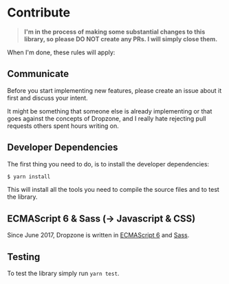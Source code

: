 Contribute
==========

> **I'm in the process of making some substantial changes to this library,
> so please DO NOT create any PRs. I will simply close them.**


When I'm done, these rules will apply:


Communicate
-----------

Before you start implementing new features, please create an issue about it
first and discuss your intent.

It might be something that someone else is already implementing or that goes
against the concepts of Dropzone, and I really hate rejecting pull requests
others spent hours writing on.


Developer Dependencies
----------------------

The first thing you need to do, is to install the developer dependencies:

```bash
$ yarn install
```

This will install all the tools you need to compile the source files and to test
the library.


ECMAScript 6 & Sass (-> Javascript & CSS)
------------------------------------------

Since June 2017, Dropzone is written in [ECMAScript
6](https://babeljs.io/learn-es2015/) and [Sass](http://sass-lang.com/).


Testing
-------

To test the library simply run `yarn test`.
